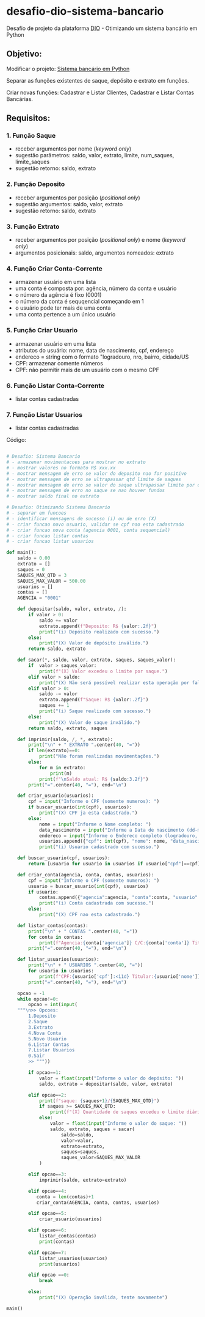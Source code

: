 # desafio-dio-sistema-bancario
Desafio de projeto da plataforma [DIO](https://web.dio.me/) - Otimizando um sistema bancário em Python

## Objetivo:

Modificar o projeto: [Sistema bancário em Python](https://github.com/gtnasser/desafio-dio-sistema-bancario)

Separar as funções existentes de saque, depósito e extrato em funções. 

Criar novas funções: Cadastrar e Listar Clientes, Cadastrar e Listar Contas Bancárias.

## Requisitos:

### 1. Função Saque
* receber argumentos por nome (*keyword only*)
* sugestão parâmetros: saldo, valor, extrato, limite, num_saques, limite_saques
* sugestão retorno: saldo, extrato

### 2. Função Deposito

* receber argumentos por posição (*positional only*)
* sugestão argumentos: saldo, valor, extrato
* sugestão retorno: saldo, extrato

### 3. Função Extrato

* receber argumentos por posição (*positional only*) e nome (*keyword only*)
* argumentos posicionais: saldo, argumentos nomeados: extrato

### 4. Função Criar Conta-Corrente

* armazenar usuário em uma lista
* uma conta é composta por: agência, número da conta e usuário
* o número da agência é fixo (0001)
* o número da conta é sequqencial começando em 1
* o usuário pode ter mais de uma conta
* uma conta pertence a um único usuário

### 5. Função Criar Usuario

* armazenar usuário em uma lista
* atributos do usuário: nome, data de nascimento, cpf, endereço
* endereco = string com o formato "logradouro, nro, bairro, cidade/US
* CPF: armazenar comente números
* CPF: não permitir mais de um usuário com o mesmo CPF

### 6. Função Listar Conta-Corrente

* listar contas cadastradas

### 7. Função Listar Usuarios

* listar contas cadastradas

Código:

```python

# Desafio: Sistema Bancario
# - armazenar movimentacoes para mostrar no extrato
# - mostrar valores no formato R$ xxx.xx
# - mostrar mensagem de erro se valor do deposito nao for positivo 
# - mostrar mensagem de erro se ultrapassar qtd limite de saques
# - mostrar mensagem de erro se valor do saque ultrapassar limite por operacao
# - mostrar mensagem de erro no saque se nao houver fundos
# - mostrar saldo final no extrato

# Desafio: Otimizando Sistema Bancario
# - separar em funcoes
# - identificar mensagens de sucesso (i) ou de erro (X)
# - criar funcao novo usuario, validar se cpf nao esta cadastrado
# - criar funcao nova conta (agencia 0001, conta sequencial)
# - criar funcao listar contas
# - criar funcao listar usuarios

def main():
    saldo = 0.00
    extrato = []
    saques = 0
    SAQUES_MAX_QTD = 3
    SAQUES_MAX_VALOR = 500.00
    usuarios = []
    contas = []
    AGENCIA = "0001"

    def depositar(saldo, valor, extrato, /):
        if valor > 0:
            saldo += valor
            extrato.append(f"Deposito: R$ {valor:.2f}")
            print("(i) Depósito realizado com sucesso.")
        else:
            print("(X) Valor de depósito inválido.")
        return saldo, extrato

    def sacar(*, saldo, valor, extrato, saques, saques_valor):
        if  valor > saques_valor:
            print(f"(X) Valor excedeu o limite por saque.")
        elif valor > saldo:
            print("(X) Não será possível realizar esta operação por falta de saldo.")
        elif valor > 0:
            saldo -= valor
            extrato.append(f"Saque: R$ {valor:.2f}")
            saques += 1
            print("(i) Saque realizado com sucesso.")
        else:
            print("(X) Valor de saque inválido.")
        return saldo, extrato, saques

    def imprimir(saldo, /, *, extrato):
        print("\n" + " EXTRATO ".center(40, "="))
        if len(extrato)==0:
            print("Não foram realizadas movimentações.")
        else:
            for m in extrato:
                print(m)
            print(f"\nSaldo atual: R$ {saldo:3.2f}")
        print("=".center(40, "="), end="\n")

    def criar_usuario(usuarios):
        cpf = input("Informe o CPF (somente numeros): ")
        if buscar_usuario(int(cpf), usuarios):
            print("(X) CPF ja esta cadastrado.")
        else:
            nome = input("Informe o Nome completo: ")
            data_nascimento = input("Informe a Data de nascimento (dd-mm-yyyy): ")
            endereco = input("Informe o Endereco completo (logradouro, numero - bairro - cidade - UF): ")
            usuarios.append({"cpf": int(cpf), "nome": nome, "data_nascimento": data_nascimento, "endereco": endereco })
            print("(i) Usuario cadastrado com sucesso.")

    def buscar_usuario(cpf, usuarios):
        return [usuario for usuario in usuarios if usuario["cpf"]==cpf]

    def criar_conta(agencia, conta, contas, usuarios):
        cpf = input("Informe o CPF (somente numeros): ")
        usuario = buscar_usuario(int(cpf), usuarios)
        if usuario:
            contas.append({"agencia":agencia, "conta":conta, "usuario":usuario})
            print("(i) Conta cadastrada com sucesso.")
        else:
            print("(X) CPF nao esta cadastrado.")

    def listar_contas(contas):
        print("\n" + " CONTAS ".center(40, "="))
        for conta in contas:
            print(f"Agencia:{conta['agencia']} C/C:{conta['conta']} Titular:{conta['usuario']}'")
        print("=".center(40, "="), end="\n")

    def listar_usuarios(usuarios):
        print("\n" + " USUARIOS ".center(40, "="))
        for usuario in usuarios:
            print(f"CPF:{usuario['cpf']:<11d} Titular:{usuario['nome']}")
        print("=".center(40, "="), end="\n")

    opcao = -1
    while opcao!=0:
        opcao = int(input(
    """\n>> Opcoes: 
        1.Deposito 
        2.Saque 
        3.Extrato 
        4.Nova Conta 
        5.Novo Usuario 
        6.Listar Contas
        7.Listar Usuarios
        0.Sair
        >> """))

        if opcao==1:
            valor = float(input("Informe o valor do depósito: "))
            saldo, extrato = depositar(saldo, valor, extrato)

        elif opcao==2:
            print(f"saque: {saques+1}/{SAQUES_MAX_QTD}")
            if saques >= SAQUES_MAX_QTD:
                print(f"(X) Quantidade de saques excedeu o limite diário.")
            else:
                valor = float(input("Informe o valor do saque: "))
                saldo, extrato, saques = sacar(
                    saldo=saldo,
                    valor=valor,
                    extrato=extrato,
                    saques=saques,
                    saques_valor=SAQUES_MAX_VALOR
            )

        elif opcao==3:
            imprimir(saldo, extrato=extrato)

        elif opcao==4:
           conta = len(contas)+1
           criar_conta(AGENCIA, conta, contas, usuarios)

        elif opcao==5:
            criar_usuario(usuarios)

        elif opcao==6:
            listar_contas(contas)
            print(contas)

        elif opcao==7:
            listar_usuarios(usuarios)
            print(usuarios)

        elif opcao ==0:
            break

        else: 
            print("(X) Operação inválida, tente novamente")

main()

```
